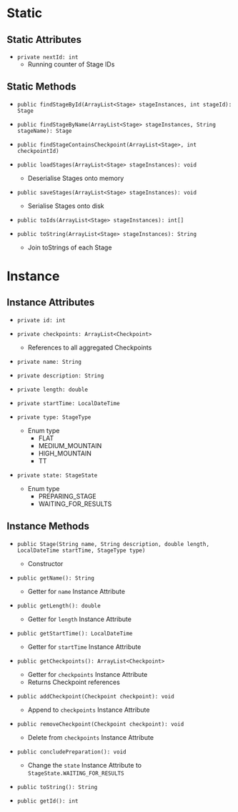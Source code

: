 # Static
## Static Attributes
- `private nextId: int`
	- Running counter of Stage IDs
## Static Methods
- `public findStageById(ArrayList<Stage> stageInstances, int stageId): Stage`
- `public findStageByName(ArrayList<Stage> stageInstances, String stageName): Stage`
- `public findStageContainsCheckpoint(ArrayList<Stage>, int checkpointId)`

- `public loadStages(ArrayList<Stage> stageInstances): void`
	- Deserialise Stages onto memory
- `public saveStages(ArrayList<Stage> stageInstances): void`
	- Serialise Stages onto disk

- `public toIds(ArrayList<Stage> stageInstances): int[]`
- `public toString(ArrayList<Stage> stageInstances): String`
	- Join toStrings of each Stage
# Instance
## Instance Attributes
- `private id: int`
- `private checkpoints: ArrayList<Checkpoint>`
	- References to all aggregated Checkpoints

- `private name: String`
- `private description: String`
- `private length: double`
- `private startTime: LocalDateTime`
- `private type: StageType`
	- Enum type
		- FLAT
		- MEDIUM_MOUNTAIN
		- HIGH_MOUNTAIN
		- TT
- `private state: StageState`
	- Enum type
		- PREPARING_STAGE
		- WAITING_FOR_RESULTS
## Instance Methods
- `public Stage(String name, String description, double length, LocalDateTime startTime, StageType type)`
	- Constructor

- `public getName(): String`
	- Getter for `name` Instance Attribute
- `public getLength(): double`
	- Getter for `length` Instance Attribute
- `public getStartTime(): LocalDateTime`
	- Getter for `startTime` Instance Attribute

- `public getCheckpoints(): ArrayList<Checkpoint>`
	- Getter for `checkpoints` Instance Attribute
	- Returns Checkpoint references
- `public addCheckpoint(Checkpoint checkpoint): void`
	- Append to `checkpoints` Instance Attribute
- `public removeCheckpoint(Checkpoint checkpoint): void`
	- Delete from `checkpoints` Instance Attribute

- `public concludePreparation(): void`
	- Change the `state` Instance Attribute to `StageState.WAITING_FOR_RESULTS`

- `public toString(): String`
- `public getId(): int`